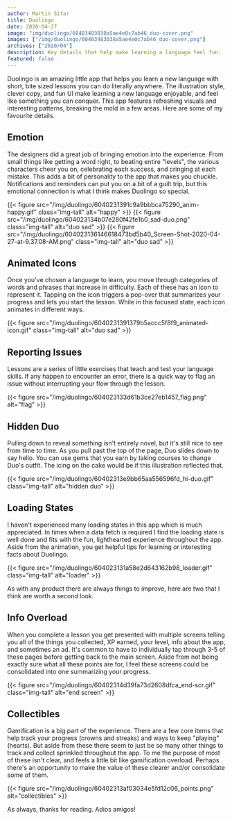 ```yaml
---
author: Martin Sitar
title: Duolingo
date: 2020-04-27
image: "img/duolingo/60403483038a5ae4e0c7ab46_duo-cover.png"
images: ["/img/duolingo/60403483038a5ae4e0c7ab46_duo-cover.png"]
archives: ["2020/04"]
description: Key details that help make learning a language feel fun.
featured: false
---
```


Duolingo is an amazing little app that helps you learn a new language with short, bite sized lessons you can do literally anywhere. The illustration style, clever copy, and fun UI make learning a new language enjoyable, and feel like something you can conquer. This app features refreshing visuals and interesting patterns, breaking the mold in a few areas. Here are some of my favourite details.

## Emotion

The designers did a great job of bringing emotion into the experience. From small things like getting a word right, to beating entire "levels", the various characters cheer you on, celebrating each success, and cringing at each mistake. This adds a bit of personality to the app that makes you chuckle. Notifications and reminders can put you on a bit of a guilt trip, but this emotional connection is what I think makes Duolingo so special.

{{< figure src="/img/duolingo/6040231391c9a9bbbca75290_anim-happy.gif" class="img-tall" alt="happy" >}}
{{< figure src="/img/duolingo/604023134b07e280f42fe1b0_sad-duo.png" class="img-tall" alt="duo sad" >}}
{{< figure src="/img/duolingo/604023136146618473bd5b40_Screen-Shot-2020-04-27-at-9.37.08-AM.png" class="img-tall" alt="duo sad" >}}

## Animated Icons

Once you've chosen a language to learn, you move through categories of words and phrases that increase in difficulty. Each of these has an icon to represent it. Tapping on the icon triggers a pop-over that summarizes your progress and lets you start the lesson. While in this focused state, each icon animates in different ways.

{{< figure src="/img/duolingo/6040231391379b5accc5f8f9_animated-icon.gif" class="img-tall" alt="duo sad" >}}

## Reporting Issues

Lessons are a series of little exercises that teach and test your language skills. If any happen to encounter an error, there is a quick way to flag an issue without interrupting your flow through the lesson.

{{< figure src="/img/duolingo/604023133d61b3ce27eb1457_flag.png" alt="flag" >}}

## Hidden Duo

Pulling down to reveal something isn't entirely novel, but it's still nice to see from time to time. As you pull past the top of the page, Duo slides down to say hello. You can use gems that you earn by taking courses to change Duo's outfit. The icing on the cake would be if this illustration reflected that.

{{< figure src="/img/duolingo/60402313e9bb65aa556596fd_hi-duo.gif" class="img-tall" alt="hidden duo" >}}

## Loading States

I haven't experienced many loading states in this app which is much appreciated. In times when a data fetch is required I find the loading state is well done and fits with the fun, lighthearted experience throughout the app. Aside from the animation, you get helpful tips for learning or interesting facts about Duolingo.

{{< figure src="/img/duolingo/604023131a58e2d643162b98_loader.gif" class="img-tall" alt="loader" >}}

As with any product there are always things to improve, here are two that I think are worth a second look.

## Info Overload

When you complete a lesson you get presented with multiple screens telling you all of the things you collected, XP earned, your level, info about the app, and sometimes an ad. It's common to have to individually tap through 3-5 of these pages before getting back to the main screen. Aside from not being exactly sure what all these points are for, I feel these screens could be consolidated into one summarizing your progress.

{{< figure src="/img/duolingo/60402314d39fa73d2608dfca_end-scr.gif" class="img-tall" alt="end screen" >}}

## Collectibles

Gamification is a big part of the experience. There are a few core items that help track your progress (crowns and streaks) and ways to keep "playing" (hearts). But aside from these there seem to just be so many other things to track and collect sprinkled throughout the app. To me the purpose of most of these isn't clear, and feels a little bit like gamification overload. Perhaps there's an opportunity to make the value of these clearer and/or consolidate some of them.

{{< figure src="/img/duolingo/60402313af03034e5fd12c06_points.png" alt="collectibles" >}}

As always, thanks for reading. Adios amigos!
